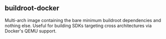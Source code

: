 ## buildroot-docker

Multi-arch image containing the bare minimum buildroot dependencies and nothing
else. Useful for building SDKs targeting cross architectures via Docker's QEMU support.
